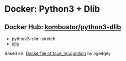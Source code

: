 # Docker: Python3 + Dlib

## Docker Hub: [kombustor/python3-dlib](https://hub.docker.com/kombustor/python3-dlib)

- python:3-slim-stretch
- [dlib](http://dlib.net/)

Based on: [Dockerfile of face_recognition](https://github.com/ageitgey/face_recognition/blob/master/Dockerfile) by ageitgey
